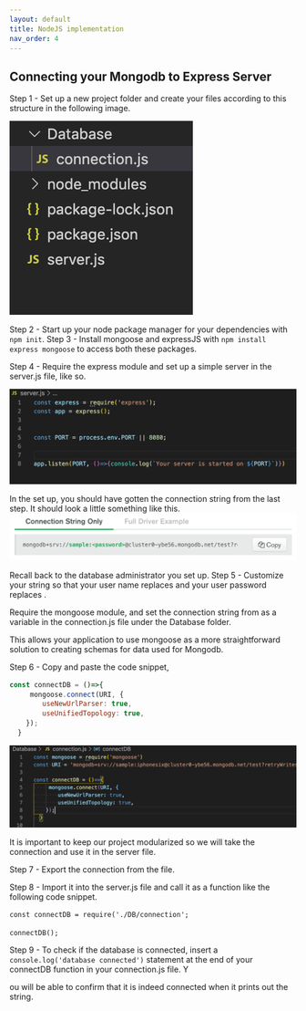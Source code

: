 ```yaml
---
layout: default
title: NodeJS implementation
nav_order: 4
---
```

## Connecting your Mongodb to Express Server

Step 1 - Set up a new project folder and create your files according to this structure in the following image. 

![fileorder](https://github.com/eswong610/user-guide-docs/blob/gh-pages/assets/images/fileorder.png?raw=true)

Step 2 - Start up your node package manager for your dependencies with `npm init`. 
Step 3 - Install mongoose and expressJS with `npm install express mongoose` to access both these packages.

Step 4 - Require the express module and set up a simple server in the server.js file, like so. 

![server](https://github.com/eswong610/user-guide-docs/blob/gh-pages/assets/images/server.png?raw=true)

In the set up, you should have gotten the connection string from the last step. It should look a little something like this.
![connectstr](https://github.com/eswong610/user-guide-docs/blob/gh-pages/assets/images/connectstring.png?raw=true)

Recall back to the database administrator you set up. 
Step 5 - Customize your string so that your user name replaces <sample> and your user password replaces <password>.

Require the mongoose module, and set the connection string from as a variable in the connection.js file under the Database folder. 

This allows your application to use mongoose as a more straightforward solution to creating schemas for data used for Mongodb.

Step 6 - Copy and paste the code snippet, 

```javascript
const connectDB = ()=>{
     mongoose.connect(URI, {
        useNewUrlParser: true,
        useUnifiedTopology: true,
    });
  }
 ```
 
![mongooseconnect](https://github.com/eswong610/user-guide-docs/blob/gh-pages/assets/images/connectdb.png?raw=true)

It is important to keep our project modularized so we will take the connection and use it in the server file. 

Step 7 - Export the connection from the file. 

Step 8 - Import it into the server.js file and call it as a function like the following code snippet. 
```
const connectDB = require('./DB/connection';

connectDB();
```
Step 9 - To check if the database is connected, insert a `console.log('database connected')` statement at the end of your connectDB function in your connection.js file. Y

ou will be able to confirm that it is indeed connected when it prints out the string.
